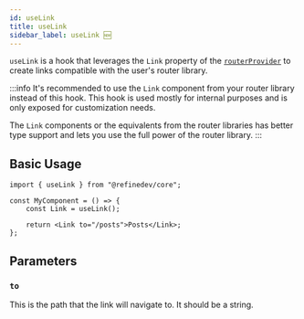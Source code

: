```yaml
---
id: useLink
title: useLink
sidebar_label: useLink 🆕
---
```


`useLink` is a hook that leverages the `Link` property of the [`routerProvider`][routerprovider] to create links compatible with the user's router library.

:::info
It's recommended to use the `Link` component from your router library instead of this hook. This hook is used mostly for internal purposes and is only exposed for customization needs.

The `Link` components or the equivalents from the router libraries has better type support and lets you use the full power of the router library.
:::

## Basic Usage

```tsx
import { useLink } from "@refinedev/core";

const MyComponent = () => {
    const Link = useLink();

    return <Link to="/posts">Posts</Link>;
};
```

## Parameters

### `to`

This is the path that the link will navigate to. It should be a string.

[routerprovider]: /docs/api-reference/core/providers/router-provider.md

